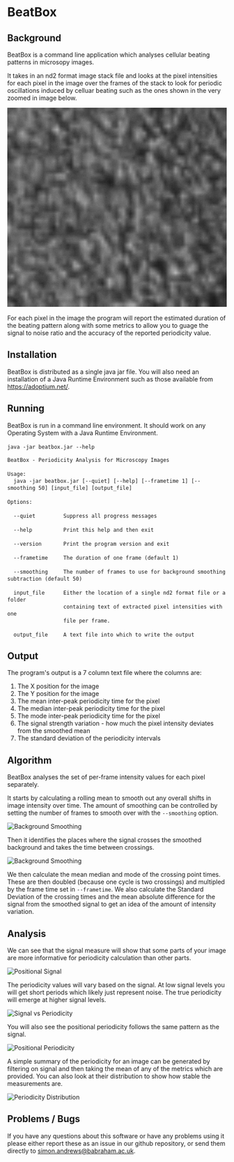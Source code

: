 BeatBox
=======

Background
----------

BeatBox is a command line application which analyses cellular beating patterns in microsopy images.

It takes in an nd2 format image stack file and looks at the pixel intensities for each pixel in the image over the frames of the stack to look for periodic oscillations induced by celluar beating such as the ones shown in the very zoomed in image below.

![Cellular Beating](https://raw.githubusercontent.com/s-andrews/beatbox/main/uk/ac/babraham/Beatbox/Help/cellbeating.gif)

For each pixel in the image the program will report the estimated duration of the beating pattern along with some metrics to allow you to guage the signal to noise ratio and the accuracy of the reported periodicity value.

Installation
------------

BeatBox is distributed as a single java jar file. You will also need an installation of a Java Runtime Environment such as those available from https://adoptium.net/.


Running
-------

BeatBox is run in a command line environment.  It should work on any Operating System with a Java Runtime Environment.

```java -jar beatbox.jar --help```

```
BeatBox - Periodicity Analysis for Microscopy Images

Usage:
  java -jar beatbox.jar [--quiet] [--help] [--frametime 1] [--smoothing 50] [input_file] [output_file]

Options:

  --quiet         Suppress all progress messages

  --help          Print this help and then exit

  --version       Print the program version and exit

  --frametime     The duration of one frame (default 1)
  
  --smoothing     The number of frames to use for background smoothing subtraction (default 50)

  input_file      Either the location of a single nd2 format file or a folder
                  containing text of extracted pixel intensities with one
                  file per frame.

  output_file     A text file into which to write the output
```

Output
------

The program's output is a 7 column text file where the columns are:

1. The X position for the image
2. The Y position for the image
3. The mean inter-peak periodicity time for the pixel
4. The median inter-peak periodicity time for the pixel
5. The mode inter-peak periodicity time for the pixel
4. The signal strength variation - how much the pixel intensity deviates from the smoothed mean
5. The standard deviation of the periodicity intervals 


Algorithm
---------

BeatBox analyses the set of per-frame intensity values for each pixel separately. 

It starts by calculating a rolling mean to smooth out any overall shifts in image intensity over time.  The amount of smoothing can be controlled by setting the number of frames to smooth over with the ```--smoothing``` option.

![Background Smoothing](https://raw.githubusercontent.com/s-andrews/beatbox/main/uk/ac/babraham/Beatbox/Help/background_smoothing.png)

Then it identifies the places where the signal crosses the smoothed background and takes the time between crossings.

![Background Smoothing](https://raw.githubusercontent.com/s-andrews/beatbox/main/uk/ac/babraham/Beatbox/Help/crossing_points.png)

We then calculate the mean median and mode of the crossing point times.  These are then doubled (because one cycle is two crossings) and multipled by the frame time set in ```--frametime```.  We also calculate the Standard Deviation of the crossing times and the mean absolute difference for the signal from the smoothed signal to get an idea of the amount of intensity variation.


Analysis
--------

We can see that the signal measure will show that some parts of your image are more informative for periodicity calculation than other parts.

![Positional Signal](https://raw.githubusercontent.com/s-andrews/beatbox/main/uk/ac/babraham/Beatbox/Help/signal.png)

The periodicity values will vary based on the signal.  At low signal levels you will get short periods which likely just represent noise.  The true periodicity will emerge at higher signal levels.

![Signal vs Periodicity](https://raw.githubusercontent.com/s-andrews/beatbox/main/uk/ac/babraham/Beatbox/Help/signal_vs_periodicity.png)

You will also see the positional periodicity follows the same pattern as the signal.

![Positional Periodicity](https://raw.githubusercontent.com/s-andrews/beatbox/main/uk/ac/babraham/Beatbox/Help/positional_periodicity.png)

A simple summary of the periodicity for an image can be generated by filtering on signal and then taking the mean of any of the metrics which are provided.  You can also look at their distribution to show how stable the measurements are.

![Periodicity Distribution](https://raw.githubusercontent.com/s-andrews/beatbox/main/uk/ac/babraham/Beatbox/Help/periodicity_distribution.png)


Problems / Bugs
---------------

If you have any questions about this software or have any problems using it please either report these as an issue in our github repository, or send them directly to simon.andrews@babraham.ac.uk.






